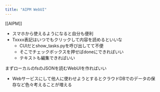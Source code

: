 ```yaml
---
title: "AIPM WebUI"
---
```


[[AIPM]]
- スマホから使えるようになると自分も便利
- Txxxx表記はいつでもクリックして内容を読めるといいな
    - CUIだとshow_tasks.pyを呼び出してて不便
    - そこでチェックボックスを押せばdoneにできればいい
    - テキストも編集できればいい

まずローカルのfsのJSONを読むWebUIを作ればいい
- Webサービスにして他人に使わせようとするとクラウドDBでのデータの保存など色々考えることが増える


